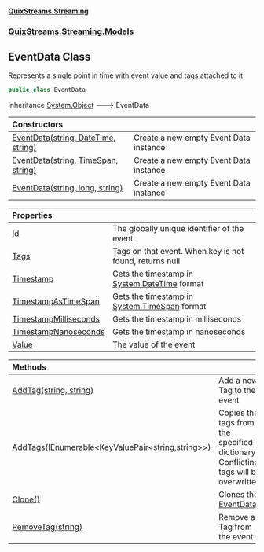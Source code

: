 #### [QuixStreams.Streaming](index.md 'index')
### [QuixStreams.Streaming.Models](QuixStreams.Streaming.Models.md 'QuixStreams.Streaming.Models')

## EventData Class

Represents a single point in time with event value and tags attached to it

```csharp
public class EventData
```

Inheritance [System.Object](https://docs.microsoft.com/en-us/dotnet/api/System.Object 'System.Object') &#129106; EventData

| Constructors | |
| :--- | :--- |
| [EventData(string, DateTime, string)](EventData.EventData(string,DateTime,string).md 'QuixStreams.Streaming.Models.EventData.EventData(string, System.DateTime, string)') | Create a new empty Event Data instance |
| [EventData(string, TimeSpan, string)](EventData.EventData(string,TimeSpan,string).md 'QuixStreams.Streaming.Models.EventData.EventData(string, System.TimeSpan, string)') | Create a new empty Event Data instance |
| [EventData(string, long, string)](EventData.EventData(string,long,string).md 'QuixStreams.Streaming.Models.EventData.EventData(string, long, string)') | Create a new empty Event Data instance |

| Properties | |
| :--- | :--- |
| [Id](EventData.Id.md 'QuixStreams.Streaming.Models.EventData.Id') | The globally unique identifier of the event |
| [Tags](EventData.Tags.md 'QuixStreams.Streaming.Models.EventData.Tags') | Tags on that event. When key is not found, returns null |
| [Timestamp](EventData.Timestamp.md 'QuixStreams.Streaming.Models.EventData.Timestamp') | Gets the timestamp in [System.DateTime](https://docs.microsoft.com/en-us/dotnet/api/System.DateTime 'System.DateTime') format |
| [TimestampAsTimeSpan](EventData.TimestampAsTimeSpan.md 'QuixStreams.Streaming.Models.EventData.TimestampAsTimeSpan') | Gets the timestamp in [System.TimeSpan](https://docs.microsoft.com/en-us/dotnet/api/System.TimeSpan 'System.TimeSpan') format |
| [TimestampMilliseconds](EventData.TimestampMilliseconds.md 'QuixStreams.Streaming.Models.EventData.TimestampMilliseconds') | Gets the timestamp in milliseconds |
| [TimestampNanoseconds](EventData.TimestampNanoseconds.md 'QuixStreams.Streaming.Models.EventData.TimestampNanoseconds') | Gets the timestamp in nanoseconds |
| [Value](EventData.Value.md 'QuixStreams.Streaming.Models.EventData.Value') | The value of the event |

| Methods | |
| :--- | :--- |
| [AddTag(string, string)](EventData.AddTag(string,string).md 'QuixStreams.Streaming.Models.EventData.AddTag(string, string)') | Add a new Tag to the event |
| [AddTags(IEnumerable&lt;KeyValuePair&lt;string,string&gt;&gt;)](EventData.AddTags(IEnumerable_KeyValuePair_string,string__).md 'QuixStreams.Streaming.Models.EventData.AddTags(System.Collections.Generic.IEnumerable<System.Collections.Generic.KeyValuePair<string,string>>)') | Copies the tags from the specified dictionary.<br/>Conflicting tags will be overwritten |
| [Clone()](EventData.Clone().md 'QuixStreams.Streaming.Models.EventData.Clone()') | Clones the [EventData](EventData.md 'QuixStreams.Streaming.Models.EventData') |
| [RemoveTag(string)](EventData.RemoveTag(string).md 'QuixStreams.Streaming.Models.EventData.RemoveTag(string)') | Remove a Tag from the event |
